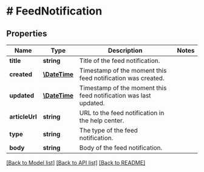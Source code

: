# # FeedNotification

## Properties

Name | Type | Description | Notes
------------ | ------------- | ------------- | -------------
**title** | **string** | Title of the feed notification. | 
**created** | [**\DateTime**](\DateTime.md) | Timestamp of the moment this feed notification was created. | 
**updated** | [**\DateTime**](\DateTime.md) | Timestamp of the moment this feed notification was last updated. | 
**articleUrl** | **string** | URL to the feed notification in the help center. | 
**type** | **string** | The type of the feed notification. | 
**body** | **string** | Body of the feed notification. | 

[[Back to Model list]](../../README.md#documentation-for-models) [[Back to API list]](../../README.md#documentation-for-api-endpoints) [[Back to README]](../../README.md)


